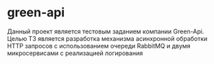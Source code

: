 # green-api
Данный проект является тестовым заданием компании Green-Api. Целью ТЗ является разработка механизма асинхронной обработки HTTP запросов с использованием очереди RabbitMQ и двумя микросервисами с реализацией логирования
